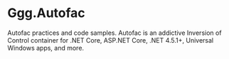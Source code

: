 # Ggg.Autofac
Autofac practices and code samples. Autofac is an addictive Inversion of Control container for .NET Core, ASP.NET Core, .NET 4.5.1+, Universal Windows apps, and more.
